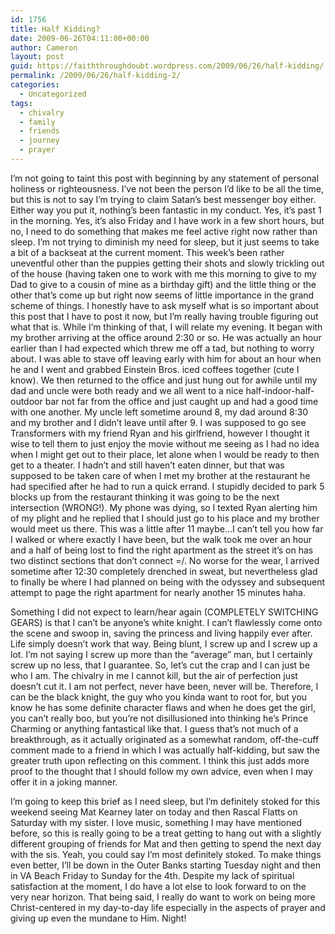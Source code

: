 ```yaml
---
id: 1756
title: Half Kidding?
date: 2009-06-26T04:11:00+00:00
author: Cameron
layout: post
guid: https://faiththroughdoubt.wordpress.com/2009/06/26/half-kidding/
permalink: /2009/06/26/half-kidding-2/
categories:
  - Uncategorized
tags:
  - chivalry
  - family
  - friends
  - journey
  - prayer
---
```

I’m not going to taint this post with beginning by any statement of personal holiness or righteousness. I’ve not been the person I’d like to be all the time, but this is not to say I’m trying to claim Satan’s best messenger boy either. Either way you put it, nothing’s been fantastic in my conduct. Yes, it’s past 1 in the morning. Yes, it’s also Friday and I have work in a few short hours, but no, I need to do something that makes me feel active right now rather than sleep. I’m not trying to diminish my need for sleep, but it just seems to take a bit of a backseat at the current moment. This week’s been rather uneventful other than the puppies getting their shots and slowly trickling out of the house (having taken one to work with me this morning to give to my Dad to give to a cousin of mine as a birthday gift) and the little thing or the other that’s come up but right now seems of little importance in the grand scheme of things. I honestly have to ask myself what is so important about this post that I have to post it now, but I’m really having trouble figuring out what that is. While I’m thinking of that, I will relate my evening. It began with my brother arriving at the office around 2:30 or so. He was actually an hour earlier than I had expected which threw me off a tad, but nothing to worry about. I was able to stave off leaving early with him for about an hour when he and I went and grabbed Einstein Bros. iced coffees together (cute I know). We then returned to the office and just hung out for awhile until my dad and uncle were both ready and we all went to a nice half-indoor-half-outdoor bar not far from the office and just caught up and had a good time with one another. My uncle left sometime around 8, my dad around 8:30 and my brother and I didn’t leave until after 9. I was supposed to go see Transformers with my friend Ryan and his girlfriend, however I thought it wise to tell them to just enjoy the movie without me seeing as I had no idea when I might get out to their place, let alone when I would be ready to then get to a theater. I hadn’t and still haven’t eaten dinner, but that was supposed to be taken care of when I met my brother at the restaurant he had specified after he had to run a quick errand. I stupidly decided to park 5 blocks up from the restaurant thinking it was going to be the next intersection (WRONG!). My phone was dying, so I texted Ryan alerting him of my plight and he replied that I should just go to his place and my brother would meet us there. This was a little after 11 maybe…I can’t tell you how far I walked or where exactly I have been, but the walk took me over an hour and a half of being lost to find the right apartment as the street it’s on has two distinct sections that don’t connect =/. No worse for the wear, I arrived sometime after 12:30 completely drenched in sweat, but nevertheless glad to finally be where I had planned on being with the odyssey and subsequent attempt to page the right apartment for nearly another 15 minutes haha.

Something I did not expect to learn/hear again (COMPLETELY SWITCHING GEARS) is that I can’t be anyone’s white knight. I can’t flawlessly come onto the scene and swoop in, saving the princess and living happily ever after. Life simply doesn’t work that way. Being blunt, I screw up and I screw up a lot. I’m not saying I screw up more than the “average” man, but I certainly screw up no less, that I guarantee. So, let’s cut the crap and I can just be who I am. The chivalry in me I cannot kill, but the air of perfection just doesn’t cut it. I am not perfect, never have been, never will be. Therefore, I can be the black knight, the guy who you kinda want to root for, but you know he has some definite character flaws and when he does get the girl, you can’t really boo, but you’re not disillusioned into thinking he’s Prince Charming or anything fantastical like that. I guess that’s not much of a breakthrough, as it actually originated as a somewhat random, off-the-cuff comment made to a friend in which I was actually half-kidding, but saw the greater truth upon reflecting on this comment. I think this just adds more proof to the thought that I should follow my own advice, even when I may offer it in a joking manner.

I’m going to keep this brief as I need sleep, but I’m definitely stoked for this weekend seeing Mat Kearney later on today and then Rascal Flatts on Saturday with my sister. I love music, something I may have mentioned before, so this is really going to be a treat getting to hang out with a slightly different grouping of friends for Mat and then getting to spend the next day with the sis. Yeah, you could say I’m most definitely stoked. To make things even better, I’ll be down in the Outer Banks starting Tuesday night and then in VA Beach Friday to Sunday for the 4th. Despite my lack of spiritual satisfaction at the moment, I do have a lot else to look forward to on the very near horizon. That being said, I really do want to work on being more Christ-centered in my day-to-day life especially in the aspects of prayer and giving up even the mundane to Him. Night!